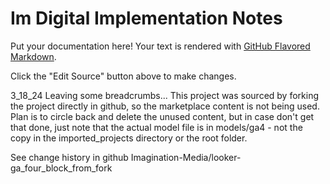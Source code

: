 # Im Digital Implementation Notes

Put your documentation here! Your text is rendered with [GitHub Flavored Markdown](https://help.github.com/articles/github-flavored-markdown).

Click the "Edit Source" button above to make changes.

3_18_24  Leaving some breadcrumbs... This project was sourced by forking the project directly in github, so the marketplace content is not being used.
Plan is to circle back and delete the unused content, but in case don't get that done, just note that the actual model file is in models/ga4 - not the copy
in the imported_projects directory or the root folder.

See change history in github  Imagination-Media/looker-ga_four_block_from_fork
